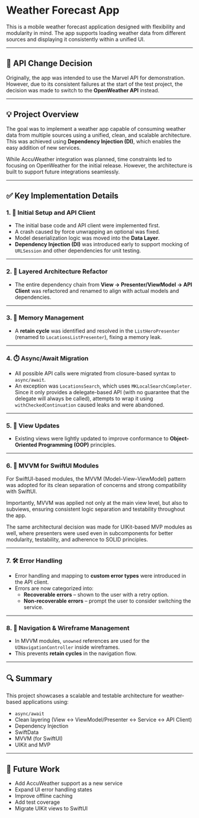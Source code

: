 # Weather Forecast App

This is a mobile weather forecast application designed with flexibility and modularity in mind. The app supports loading weather data from different sources and displaying it consistently within a unified UI.

---

## 🔄 API Change Decision

Originally, the app was intended to use the Marvel API for demonstration. However, due to its consistent failures at the start of the test project, the decision was made to switch to the **OpenWeather API** instead.

---

## 💡 Project Overview

The goal was to implement a weather app capable of consuming weather data from multiple sources using a unified, clean, and scalable architecture. This was achieved using **Dependency Injection (DI)**, which enables the easy addition of new services.

While AccuWeather integration was planned, time constraints led to focusing on OpenWeather for the initial release. However, the architecture is built to support future integrations seamlessly.

---

## ✅ Key Implementation Details

### 1. 🔧 Initial Setup and API Client

- The initial base code and API client were implemented first.
- A crash caused by force unwrapping an optional was fixed.
- Model deserialization logic was moved into the **Data Layer**.
- **Dependency Injection (DI)** was introduced early to support mocking of `URLSession` and other dependencies for unit testing.

---

### 2. 🧱 Layered Architecture Refactor

- The entire dependency chain from **View → Presenter/ViewModel → API Client** was refactored and renamed to align with actual models and dependencies.

---

### 3. 🧠 Memory Management

- A **retain cycle** was identified and resolved in the `ListHeroPresenter` (renamed to `LocationsListPresenter`), fixing a memory leak.

---

### 4. ⏱️ Async/Await Migration

- All possible API calls were migrated from closure-based syntax to `async/await`.
- An exception was `LocationsSearch`, which uses `MKLocalSearchCompleter`. Since it only provides a delegate-based API (with no guarantee that the delegate will always be called), attempts to wrap it using `withCheckedContinuation` caused leaks and were abandoned.

---

### 5. 🧼 View Updates

- Existing views were lightly updated to improve conformance to **Object-Oriented Programming (OOP)** principles.

---

### 6. 📐 MVVM for SwiftUI Modules

For SwiftUI-based modules, the MVVM (Model–View–ViewModel) pattern was adopted for its clean separation of concerns and strong compatibility with SwiftUI.

Importantly, MVVM was applied not only at the main view level, but also to subviews, ensuring consistent logic separation and testability throughout the app.

The same architectural decision was made for UIKit-based MVP modules as well, where presenters were used even in subcomponents for better modularity, testability, and adherence to SOLID principles.

---

### 7. 🛠️ Error Handling

- Error handling and mapping to **custom error types** were introduced in the API client.
- Errors are now categorized into:
  - **Recoverable errors** – shown to the user with a retry option.
  - **Non-recoverable errors** – prompt the user to consider switching the service.

---

### 8. 🔗 Navigation & Wireframe Management

- In MVVM modules, `unowned` references are used for the `UINavigationController` inside wireframes.
- This prevents **retain cycles** in the navigation flow.

---

## 🔍 Summary

This project showcases a scalable and testable architecture for weather-based applications using:

- `async/await`
- Clean layering (View ↔ ViewModel/Presenter ↔ Service ↔ API Client)
- Dependency Injection
- SwiftData
- MVVM (for SwiftUI)
- UIKit and MVP

---

## 🚧 Future Work

- Add AccuWeather support as a new service
- Expand UI error handling states
- Improve offline caching
- Add test coverage
- Migrate UIKit views to SwiftUI


